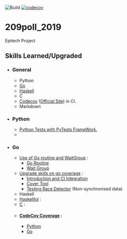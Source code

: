 ![Build](https://github.com/Encorpluptit/209poll_2019/workflows/Build/badge.svg)
[![codecov](https://codecov.io/gh/Encorpluptit/209poll_2019/branch/master/graph/badge.svg?token=ID0NHLIUAG)](https://codecov.io/gh/Encorpluptit/209poll_2019)

# 209poll_2019
Epitech Project


## Skills Learned/Upgraded

- ### General
    - Python
    - [Go](#go)
    - [Haskell](#haskell)
    - C
    - [Codecov](#codecov-coverage) ([Official Site](https://codecov.io/)) in CI.
    - Markdown

- ### Python
    - [Python Tests with PyTests FrameWork.](https://www.python-course.eu/python3_pytest.php)
    - 

- ### Go
    - <ins>Use of Go routine and WaitGroup</ins> :
        - [Go Routine](https://tutorialedge.net/golang/concurrency-with-golang-goroutines/)
        - [Wait Group](https://tutorialedge.net/golang/go-waitgroup-tutorial/)
    - <ins>Upgrade skills on go coverage</ins> :
        - [Introduction and CI Integration](https://blog.seriesci.com/how-to-measure-code-coverage-in-go/)
        - [Cover Tool](https://blog.golang.org/cover)
        - [Testing Race Detector](https://blog.golang.org/race-detector) (Non-synchronised data)
    - Haskell
    - <ins>Haskelllol</ins> :
    - <ins>C</ins> :
    - #### <ins>CodeCov Coverage</ins> :
        - [Python](https://github.com/codecov/example-python)
        - [Go](https://github.com/codecov/example-go)
    
